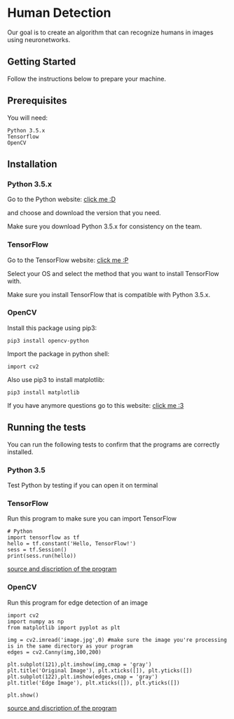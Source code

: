 
# Human Detection

Our goal is to create an algorithm that can recognize humans in images using neuronetworks. 

## Getting Started

Follow the instructions below to prepare your machine.

## Prerequisites

You will need:

```
Python 3.5.x
Tensorflow
OpenCV
```

## Installation

### Python 3.5.x

Go to the Python website: [click me :D](https://www.python.org/downloads/release/python-350/)

and choose and download the version that you need.

Make sure you download Python 3.5.x for consistency on the team.

### TensorFlow

Go to the TensorFlow website: [click me :P](https://www.tensorflow.org/install/)

Select your OS and select the method that you want to install TensorFlow with.

Make sure you install TensorFlow that is compatible with Python 3.5.x.

### OpenCV

Install this package using pip3:
```
pip3 install opencv-python
```

Import the package in python shell:
```
import cv2
```

Also use pip3 to install matplotlib:
```
pip3 install matplotlib
```

If you have anymore questions go to this website: [click me :3](https://pypi.python.org/pypi/opencv-python)


## Running the tests

You can run the following tests to confirm that the programs are correctly installed.

### Python 3.5

Test Python by testing if you can open it on terminal

### TensorFlow

Run this program to make sure you can import TensorFlow

```
# Python
import tensorflow as tf
hello = tf.constant('Hello, TensorFlow!')
sess = tf.Session()
print(sess.run(hello))
```
[source and discription of the program](https://www.tensorflow.org/install/install_mac) 

### OpenCV

Run this program for edge detection of an image

```
import cv2
import numpy as np
from matplotlib import pyplot as plt

img = cv2.imread('image.jpg',0) #make sure the image you're processing is in the same directory as your program
edges = cv2.Canny(img,100,200)

plt.subplot(121),plt.imshow(img,cmap = 'gray')
plt.title('Original Image'), plt.xticks([]), plt.yticks([])
plt.subplot(122),plt.imshow(edges,cmap = 'gray')
plt.title('Edge Image'), plt.xticks([]), plt.yticks([])

plt.show()
```
[source and discription of the program](http://opencv-python-tutroals.readthedocs.io/en/latest/py_tutorials/py_imgproc/py_canny/py_canny.html) 
